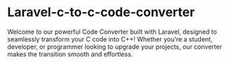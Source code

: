 # Laravel-c-to-c-code-converter
Welcome to our powerful Code Converter built with Laravel, designed to seamlessly transform your C code into C++! Whether you're a student, developer, or programmer looking to upgrade your projects, our converter makes the transition smooth and effortless.
